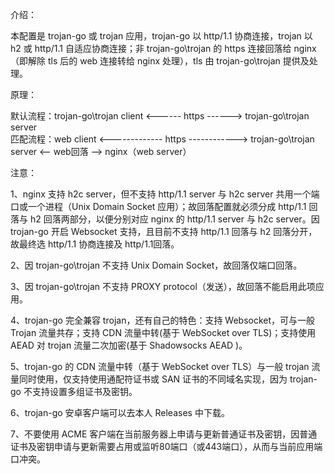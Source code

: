 介绍：

本配置是 trojan-go 或 trojan 应用，trojan-go 以 http/1.1 协商连接，trojan 以 h2 或 http/1.1 自适应协商连接；非 trojan-go\trojan 的 https 连接回落给 nginx（即解除 tls 后的 web 连接转给 nginx 处理），tls 由 trojan-go\trojan 提供及处理。

原理：

默认流程：trojan-go\trojan client <------ https ------> trojan-go\trojan server  
匹配流程：web client <------------- https ------------> trojan-go\trojan server <-- web回落 --> nginx（web server）

注意：

1、nginx 支持 h2c server，但不支持 http/1.1 server 与 h2c server 共用一个端口或一个进程（Unix Domain Socket 应用）；故回落配置就必须分成 http/1.1 回落与 h2 回落两部分，以便分别对应 nginx 的 http/1.1 server 与 h2c server。因 trojan-go 开启 Websocket 支持，且目前不支持 http/1.1 回落与 h2 回落分开，故最终选 http/1.1 协商连接及 http/1.1回落。

2、因 trojan-go\trojan 不支持 Unix Domain Socket，故回落仅端口回落。

3、因 trojan-go\trojan 不支持 PROXY protocol（发送），故回落不能启用此项应用。

4、trojan-go 完全兼容 trojan，还有自己的特色：支持 Websocket，可与一般 Trojan 流量共存；支持 CDN 流量中转(基于 WebSocket over TLS)；支持使用 AEAD 对 trojan 流量二次加密(基于 Shadowsocks AEAD )。

5、trojan-go 的 CDN 流量中转（基于 WebSocket over TLS）与一般 trojan 流量同时使用，仅支持使用通配符证书或 SAN 证书的不同域名实现，因为 trojan-go 不支持设置多组证书及密钥。

6、trojan-go 安卓客户端可以去本人 Releases 中下载。

7、不要使用 ACME 客户端在当前服务器上申请与更新普通证书及密钥，因普通证书及密钥申请与更新需要占用或监听80端口（或443端口），从而与当前应用端口冲突。

